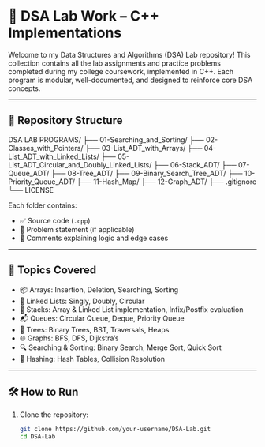 # 📘 DSA Lab Work – C++ Implementations

Welcome to my Data Structures and Algorithms (DSA) Lab repository! This collection contains all the lab assignments and practice problems completed during my college coursework, implemented in C++. Each program is modular, well-documented, and designed to reinforce core DSA concepts.

---
## 📂 Repository Structure

DSA LAB PROGRAMS/
├── 01-Searching_and_Sorting/
├── 02-Classes_with_Pointers/
├── 03-List_ADT_with_Arrays/
├── 04-List_ADT_with_Linked_Lists/
├── 05-List_ADT_Circular_and_Doubly_Linked_Lists/
├── 06-Stack_ADT/
├── 07-Queue_ADT/
├── 08-Tree_ADT/
├── 09-Binary_Search_Tree_ADT/
├── 10-Priority_Queue_ADT/
├── 11-Hash_Map/
├── 12-Graph_ADT/
├── .gitignore
└── LICENSE

Each folder contains:
- ✅ Source code (`.cpp`)
- 📄 Problem statement (if applicable)
- 📝 Comments explaining logic and edge cases

---

## 🧠 Topics Covered

- 📦 Arrays: Insertion, Deletion, Searching, Sorting
- 🔗 Linked Lists: Singly, Doubly, Circular
- 🥞 Stacks: Array & Linked List implementation, Infix/Postfix evaluation
- 📬 Queues: Circular Queue, Deque, Priority Queue
- 🌳 Trees: Binary Trees, BST, Traversals, Heaps
- 🌐 Graphs: BFS, DFS, Dijkstra’s
- 🔍 Searching & Sorting: Binary Search, Merge Sort, Quick Sort
- 🧮 Hashing: Hash Tables, Collision Resolution

---

## 🛠️ How to Run

1. Clone the repository:
   ```bash
   git clone https://github.com/your-username/DSA-Lab.git
   cd DSA-Lab
